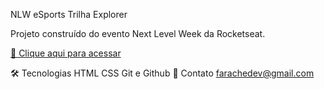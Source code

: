NLW eSports
Trilha Explorer

Projeto construído do evento Next Level Week da Rocketseat.

[🔗 Clique aqui para acessar](https://isadorafarache.github.io/nlw-esports-explorer/)

🛠 Tecnologias
HTML
CSS
Git e Github
🖤 Contato
farachedev@gmail.com

